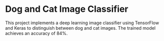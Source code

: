 # Dog and Cat Image Classifier

This project implements a deep learning image classifier using TensorFlow and Keras to distinguish between dog and cat images. The trained model achieves an accuracy of 84%.
